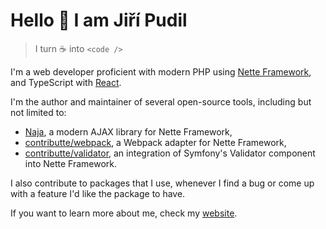 # Hello 👋 I am Jiří Pudil

> I turn ☕ into `<code />`

I'm a web developer proficient with modern PHP using [Nette Framework](https://github.com/nette), and TypeScript with [React](https://github.com/facebook/react).

I'm the author and maintainer of several open-source tools, including but not limited to:

- [Naja](https://github.com/jiripudil/Naja), a modern AJAX library for Nette Framework,
- [contributte/webpack](https://github.com/contributte/webpack), a Webpack adapter for Nette Framework,
- [contributte/validator](https://github.com/contributte/validator), an integration of Symfony's Validator component into Nette Framework.

I also contribute to packages that I use, whenever I find a bug or come up with a feature I'd like the package to have.

If you want to learn more about me, check my [website](https://jiripudil.cz).
